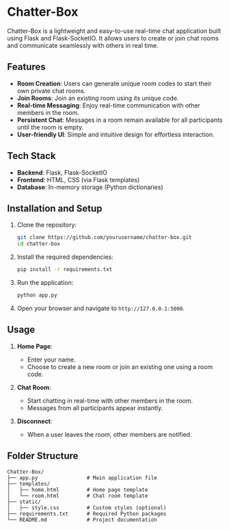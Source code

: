 # Chatter-Box

Chatter-Box is a lightweight and easy-to-use real-time chat application built using Flask and Flask-SocketIO. It allows users to create or join chat rooms and communicate seamlessly with others in real time.

## Features

- **Room Creation**: Users can generate unique room codes to start their own private chat rooms.
- **Join Rooms**: Join an existing room using its unique code.
- **Real-time Messaging**: Enjoy real-time communication with other members in the room.
- **Persistent Chat**: Messages in a room remain available for all participants until the room is empty.
- **User-friendly UI**: Simple and intuitive design for effortless interaction.

## Tech Stack

- **Backend**: Flask, Flask-SocketIO
- **Frontend**: HTML, CSS (via Flask templates)
- **Database**: In-memory storage (Python dictionaries)

## Installation and Setup

1. Clone the repository:
    ```bash
    git clone https://github.com/yourusername/chatter-box.git
    cd chatter-box
    ```

2. Install the required dependencies:
    ```bash
    pip install -r requirements.txt
    ```

3. Run the application:
    ```bash
    python app.py
    ```

4. Open your browser and navigate to `http://127.0.0.1:5000`.

## Usage

1. **Home Page**:
   - Enter your name.
   - Choose to create a new room or join an existing one using a room code.

2. **Chat Room**:
   - Start chatting in real-time with other members in the room.
   - Messages from all participants appear instantly.

3. **Disconnect**:
   - When a user leaves the room, other members are notified.

## Folder Structure

```plaintext
Chatter-Box/
├── app.py                # Main application file
├── templates/
│   ├── home.html         # Home page template
│   └── room.html         # Chat room template
├── static/
│   ├── style.css         # Custom styles (optional)
├── requirements.txt      # Required Python packages
└── README.md             # Project documentation
